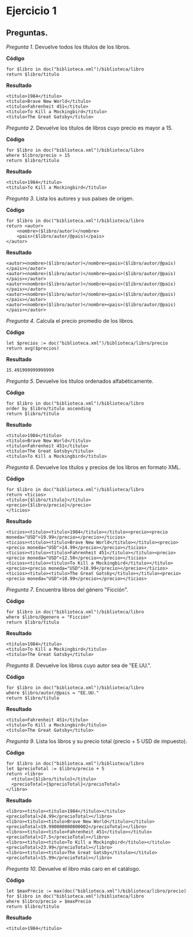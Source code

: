 # Ejercicio 1

## Preguntas.

_Pregunta 1_. Devuelve todos los títulos de los libros.

**Código**

```
for $libro in doc("biblioteca.xml")/biblioteca/libro
return $libro/titulo
```

**Resultado**

```
<titulo>1984</titulo>
<titulo>Brave New World</titulo>
<titulo>Fahrenheit 451</titulo>
<titulo>To Kill a Mockingbird</titulo>
<titulo>The Great Gatsby</titulo>
```

_Pregunta 2_. Devuelve los títulos de libros cuyo precio es mayor a 15.

**Código**

```
for $libro in doc("biblioteca.xml")/biblioteca/libro
where $libro/precio > 15
return $libro/titulo
```

**Resultado**

```
<titulo>1984</titulo>
<titulo>To Kill a Mockingbird</titulo>
```

_Pregunta 3_. Lista los autores y sus países de origen.

**Código**

```
for $libro in doc("biblioteca.xml")/biblioteca/libro
return <autor>
	<nombre>($libro/autor)</nombre>
	<pais>($libro/autor/@pais)</pais>
</autor>
```

**Resultado**

```
<autor><nombre>($libro/autor)</nombre><pais>($libro/autor/@pais)</pais></autor>
<autor><nombre>($libro/autor)</nombre><pais>($libro/autor/@pais)</pais></autor>
<autor><nombre>($libro/autor)</nombre><pais>($libro/autor/@pais)</pais></autor>
<autor><nombre>($libro/autor)</nombre><pais>($libro/autor/@pais)</pais></autor>
<autor><nombre>($libro/autor)</nombre><pais>($libro/autor/@pais)</pais></autor>
```

_Pregunta 4_. Calcula el precio promedio de los libros.

**Código**

```
let $precios := doc("biblioteca.xml")/biblioteca/libro/precio
return avg($precios)
```

**Resultado**

```
15.491999999999999
```

_Pregunta 5_. Devuelve los títulos ordenados alfabéticamente.

**Código**

```
for $libro in doc("biblioteca.xml")/biblioteca/libro
order by $libro/titulo ascending
return $libro/titulo
```

**Resultado**

```
<titulo>1984</titulo>
<titulo>Brave New World</titulo>
<titulo>Fahrenheit 451</titulo>
<titulo>The Great Gatsby</titulo>
<titulo>To Kill a Mockingbird</titulo>
```

_Pregunta 6_. Devuelve los títulos y precios de los libros en formato XML.

**Código**

```
for $libro in doc("biblioteca.xml")/biblioteca/libro
return <ticios>
<titulo>{$libro/titulo}</titulo>
<precio>{$libro/precio}</precio>
</ticios>

```

**Resultado**

```
<ticios><titulo><titulo>1984</titulo></titulo><precio><precio moneda="USD">19.99</precio></precio></ticios>
<ticios><titulo><titulo>Brave New World</titulo></titulo><precio><precio moneda="USD">14.99</precio></precio></ticios>
<ticios><titulo><titulo>Fahrenheit 451</titulo></titulo><precio><precio moneda="USD">12.50</precio></precio></ticios>
<ticios><titulo><titulo>To Kill a Mockingbird</titulo></titulo><precio><precio moneda="USD">18.99</precio></precio></ticios>
<ticios><titulo><titulo>The Great Gatsby</titulo></titulo><precio><precio moneda="USD">10.99</precio></precio></ticios>
```

_Pregunta 7_. Encuentra libros del género "Ficción".

**Código**

```
for $libro in doc("biblioteca.xml")/biblioteca/libro
where $libro/@genero = "Ficción"
return $libro/titulo
```

**Resultado**

```
<titulo>1984</titulo>
<titulo>To Kill a Mockingbird</titulo>
<titulo>The Great Gatsby</titulo>
```

_Pregunta 8_. Devuelve los libros cuyo autor sea de "EE.UU.".

**Código**

```
for $libro in doc("biblioteca.xml")/biblioteca/libro
where $libro/autor/@pais = "EE.UU."
return $libro/titulo
```

**Resultado**

```
<titulo>Fahrenheit 451</titulo>
<titulo>To Kill a Mockingbird</titulo>
<titulo>The Great Gatsby</titulo>
```

_Pregunta 9_. Lista los libros y su precio total (precio + 5 USD de impuesto).

**Código**

```
for $libro in doc("biblioteca.xml")/biblioteca/libro
let $precioTotal := $libro/precio + 5
return <libro>
  <titulo>{$libro/titulo}</titulo>
  <precioTotal>{$precioTotal}</precioTotal>
</libro>
```

**Resultado**

```
<libro><titulo><titulo>1984</titulo></titulo><precioTotal>24.99</precioTotal></libro>
<libro><titulo><titulo>Brave New World</titulo></titulo><precioTotal>19.990000000000002</precioTotal></libro>
<libro><titulo><titulo>Fahrenheit 451</titulo></titulo><precioTotal>17.5</precioTotal></libro>
<libro><titulo><titulo>To Kill a Mockingbird</titulo></titulo><precioTotal>23.99</precioTotal></libro>
<libro><titulo><titulo>The Great Gatsby</titulo></titulo><precioTotal>15.99</precioTotal></libro>
```

_Pregunta 10_. Devuelve el libro más caro en el catálogo. 

**Código**

```
let $maxPrecio := max(doc("biblioteca.xml")/biblioteca/libro/precio)
for $libro in doc("biblioteca.xml")/biblioteca/libro
where $libro/precio = $maxPrecio
return $libro/titulo
```

**Resultado**

```
<titulo>1984</titulo>
```
